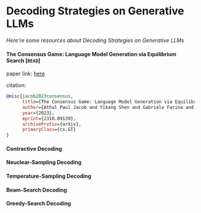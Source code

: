 # Decoding Strategies on Generative LLMs
*Here're some resources about Decoding Strategies on Generative LLMs*



#### The Consensus Game: Language Model Generation via Equilibrium Search [`READ`]

paper link: [here](https://arxiv.org/pdf/2310.09139.pdf)

citation:
```bibtex
@misc{jacob2023consensus,
      title={The Consensus Game: Language Model Generation via Equilibrium Search}, 
      author={Athul Paul Jacob and Yikang Shen and Gabriele Farina and Jacob Andreas},
      year={2023},
      eprint={2310.09139},
      archivePrefix={arXiv},
      primaryClass={cs.GT}
}
```

#### Contractive Decoding


####  Neuclear-Sampling Decoding


#### Temperature-Sampling Decoding


#### Beam-Search Decoding


#### Greedy-Search Decoding